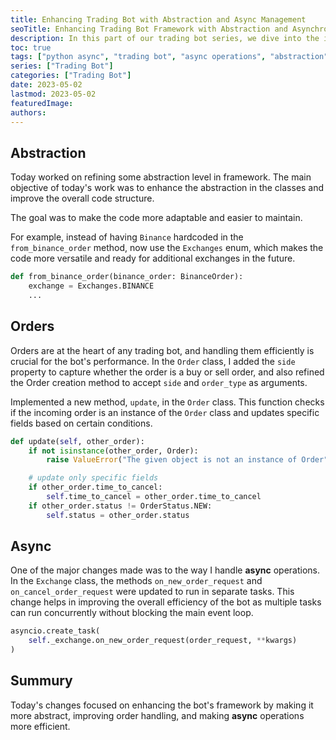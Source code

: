 ```yaml
---
title: Enhancing Trading Bot with Abstraction and Async Management
seoTitle: Enhancing Trading Bot Framework with Abstraction and Asynchronous Operations
description: In this part of our trading bot series, we dive into the importance of enhancing abstraction in code structure, efficient order handling, and the implementation of asynchronous operations for optimized performance.
toc: true
tags: ["python async", "trading bot", "async operations", "abstraction", "order management"]
series: ["Trading Bot"]
categories: ["Trading Bot"]
date: 2023-05-02
lastmod: 2023-05-02
featuredImage:
authors:
---
```


## Abstraction

Today worked on refining some abstraction level in framework. The main objective of today's work was to enhance the abstraction in the classes and improve the overall code structure.

The goal was to make the code more adaptable and easier to maintain.

For example, instead of having `Binance` hardcoded in the `from_binance_order` method, now use the `Exchanges` enum, which makes the code more versatile and ready for additional exchanges in the future.

```python
def from_binance_order(binance_order: BinanceOrder):
    exchange = Exchanges.BINANCE
    ...
```

## Orders

Orders are at the heart of any trading bot, and handling them efficiently is crucial for the bot's performance. In the `Order` class, I added the `side` property to capture whether the order is a buy or sell order, and also refined the Order creation method to accept `side` and `order_type` as arguments.

Implemented a new method, `update`, in the `Order` class. This function checks if the incoming order is an instance of the `Order` class and updates specific fields based on certain conditions.

```python
def update(self, other_order):
    if not isinstance(other_order, Order):
        raise ValueError("The given object is not an instance of Order")

    # update only specific fields
    if other_order.time_to_cancel:
        self.time_to_cancel = other_order.time_to_cancel
    if other_order.status != OrderStatus.NEW:
        self.status = other_order.status
```

## Async

One of the major changes made was to the way I handle **async** operations. In the `Exchange` class, the methods `on_new_order_request` and `on_cancel_order_request` were updated to run in separate tasks. This change helps in improving the overall efficiency of the bot as multiple tasks can run concurrently without blocking the main event loop.

```python
asyncio.create_task(
    self._exchange.on_new_order_request(order_request, **kwargs)
)
```

## Summury

Today's changes focused on enhancing the bot's framework by making it more abstract, improving order handling, and making **async** operations more efficient.
